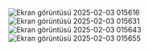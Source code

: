 ![Ekran görüntüsü 2025-02-03 015616](https://github.com/user-attachments/assets/ba36d4de-90e5-4a75-b98e-8d6c30825777)
![Ekran görüntüsü 2025-02-03 015631](https://github.com/user-attachments/assets/82d1043b-9998-43c0-9bd7-487ca793cd44)
![Ekran görüntüsü 2025-02-03 015643](https://github.com/user-attachments/assets/c9b6b9a3-9f51-4646-abe8-791800df81d3)
![Ekran görüntüsü 2025-02-03 015655](https://github.com/user-attachments/assets/e7a67e81-1b05-4000-99bd-2639bcc7da33)
